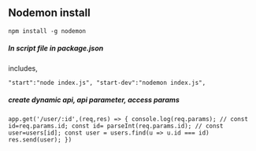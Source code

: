 ## Nodemon install

`npm install -g nodemon`

##### In script file in package.json
includes, 

`"start":"node index.js",
"start-dev":"nodemon index.js",`


##### create dynamic api, api parameter, access params

`app.get('/user/:id',(req,res) => {
    console.log(req.params);
    // const id=req.params.id;
    const id= parseInt(req.params.id);
    // const user=users[id];
    const user = users.find(u => u.id === id)
    res.send(user);
})`